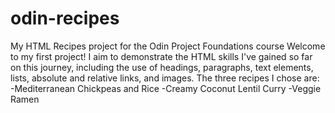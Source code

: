 # odin-recipes
My HTML Recipes project for the Odin Project Foundations course
Welcome to my first project! I aim to demonstrate the HTML skills I've gained so far on this journey, including the
    use of headings, paragraphs, text elements, lists, absolute and relative links, and images.
The three recipes I chose are:
    -Mediterranean Chickpeas and Rice
    -Creamy Coconut Lentil Curry
    -Veggie Ramen